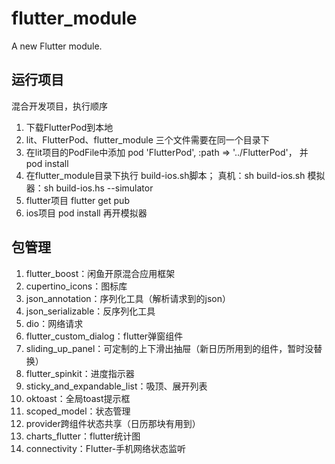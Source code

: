 # flutter_module

A new Flutter module.

## 运行项目

混合开发项目，执行顺序

1. 下载FlutterPod到本地
2. lit、FlutterPod、flutter_module 三个文件需要在同一个目录下
3. 在lit项目的PodFile中添加  pod 'FlutterPod', :path => '../FlutterPod'， 并 pod install
4. 在flutter_module目录下执行 build-ios.sh脚本； 真机：sh build-ios.sh  模拟器：sh build-ios.hs --simulator
5. flutter项目 flutter get pub
6. ios项目 pod install 再开模拟器

## 包管理

1. flutter_boost：闲鱼开原混合应用框架
2. cupertino_icons：图标库
3. json_annotation：序列化工具（解析请求到的json）
4. json_serializable：反序列化工具
4. dio：网络请求
5. flutter_custom_dialog：flutter弹窗组件
6. sliding_up_panel：可定制的上下滑出抽屉（新日历所用到的组件，暂时没替换）
7. flutter_spinkit：进度指示器
8. sticky_and_expandable_list：吸顶、展开列表
9. oktoast：全局toast提示框
10. scoped_model：状态管理
11. provider跨组件状态共享（日历那块有用到）
12. charts_flutter：flutter统计图
13. connectivity：Flutter-手机网络状态监听
